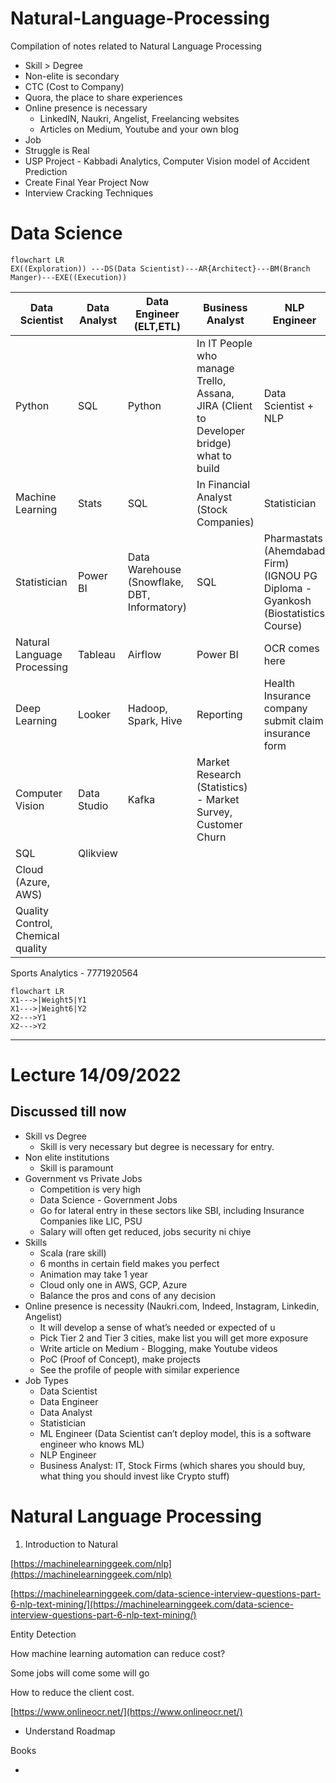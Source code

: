 # Natural-Language-Processing
Compilation of notes related to Natural Language Processing

- Skill > Degree
- Non-elite is secondary
- CTC (Cost to Company)
- Quora, the place to share experiences
- Online presence is necessary
    - LinkedIN, Naukri, Angelist, Freelancing websites
    - Articles on Medium, Youtube and your own blog
- Job
- Struggle is Real
- USP Project - Kabbadi Analytics, Computer Vision model of Accident Prediction
- Create Final Year Project Now
- Interview Cracking Techniques

# Data Science

```mermaid
flowchart LR
EX((Exploration)) ---DS(Data Scientist)---AR{Architect}---BM(Branch Manger)---EXE((Execution))
```

| Data Scientist | Data Analyst | Data Engineer (ELT,ETL) | Business Analyst | NLP Engineer | ML Engineer | Statistician |
| --- | --- | --- | --- | --- | --- | --- |
| Python | SQL | Python | In IT People who manage Trello, Assana, JIRA (Client to Developer bridge) what to build | Data Scientist + NLP | Software Engineer who knows ML  | Stats (Nupek company in Ahembabad works on SAS which is a paid version of statistic tool like R. |
| Machine Learning | Stats | SQL | In Financial Analyst (Stock Companies) | Statistician |  |  |
| Statistician | Power BI | Data Warehouse (Snowflake, DBT, Informatory) | SQL | Pharmastats (Ahemdabad Firm) (IGNOU PG Diploma - Gyankosh (Biostatistics Course) |  |  |
| Natural Language Processing | Tableau | Airflow | Power BI | OCR comes here |  |  |
| Deep Learning | Looker | Hadoop, Spark, Hive | Reporting | Health Insurance company submit claim insurance form |  |  |
| Computer Vision | Data Studio | Kafka | Market Research (Statistics) - Market Survey, Customer Churn |  |  |  |
| SQL | Qlikview |  |  |  |  |  |
| Cloud (Azure, AWS) |  |  |  |  |  |  |
| Quality Control, Chemical quality |  |  |  |  |  |  |

Sports Analytics - 7771920564

```mermaid
flowchart LR
X1--->|Weight5|Y1
X1--->|Weight6|Y2
X2--->Y1
X2--->Y2
```

---

# Lecture 14/09/2022

## Discussed till now

- Skill vs Degree
    - Skill is very necessary but degree is necessary for entry.
- Non elite institutions
    - Skill is paramount
- Government vs Private Jobs
    - Competition is very high
    - Data Science - Government Jobs
    - Go for lateral entry in these sectors like SBI, including Insurance Companies like LIC, PSU
    - Salary will often get reduced, jobs security ni chiye
- Skills
    - Scala (rare skill)
    - 6 months in certain field makes you perfect
    - Animation may take 1 year
    - Cloud only one in AWS, GCP, Azure
    - Balance the pros and cons of any decision
- Online presence is necessity (Naukri.com, Indeed, Instagram, Linkedin, Angelist)
    - It will develop a sense of what’s needed or expected of u
    - Pick Tier 2 and Tier 3 cities, make list you will get more exposure
    - Write article on Medium - Blogging, make Youtube videos
    - PoC (Proof of Concept), make projects
    - See the profile of people with similar experience
- Job Types
    - Data Scientist
    - Data Engineer
    - Data Analyst
    - Statistician
    - ML Engineer (Data Scientist can’t deploy model, this is a software engineer who knows ML)
    - NLP Engineer
    - Business Analyst: IT, Stock Firms (which shares you should buy, what thing you should invest like Crypto stuff)

# Natural Language Processing

1. Introduction to Natural 

[https://machinelearninggeek.com/nlp](https://machinelearninggeek.com/nlp)

[https://machinelearninggeek.com/data-science-interview-questions-part-6-nlp-text-mining/](https://machinelearninggeek.com/data-science-interview-questions-part-6-nlp-text-mining/)

Entity Detection

How machine learning automation can reduce cost?

Some jobs will come some will go

How to reduce the client cost.

[https://www.onlineocr.net/](https://www.onlineocr.net/)

- Understand Roadmap

Books

-
